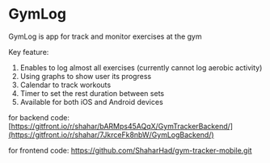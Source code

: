 # GymLog
GymLog is app for track and monitor exercises at the gym

Key feature:
1. Enables to log almost all exercises (currently cannot log aerobic activity)
2. Using graphs to show user its progress
3. Calendar to track workouts
4. Timer to set the rest duration between sets
5. Available for both iOS and Android devices

for backend code:
  [https://gitfront.io/r/shahar/bARMps45AQqX/GymTrackerBackend/](https://gitfront.io/r/shahar/7JkrceFk8nbW/GymLogBackend/)

for frontend code:
  https://github.com/ShaharHad/gym-tracker-mobile.git
